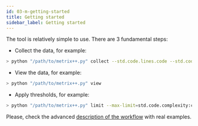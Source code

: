 ```yaml
---
id: 03-m-getting-started
title: Getting started
sidebar_label: Getting started
---
```


The tool is relatively simple to use. There are 3 fundamental steps:

* Collect the data, for example:
```bash
> python "/path/to/metrix++.py" collect --std.code.lines.code --std.code.complexity.cyclomatic
```


* View the data, for example:
```bash
> python "/path/to/metrix++.py" view
```


* Apply thresholds, for example:
```bash
> python "/path/to/metrix++.py" limit --max-limit=std.code.complexity:cyclomatic:7
```

Please, check the advanced [description of the workflow](04-m-workflow.md) with real examples.